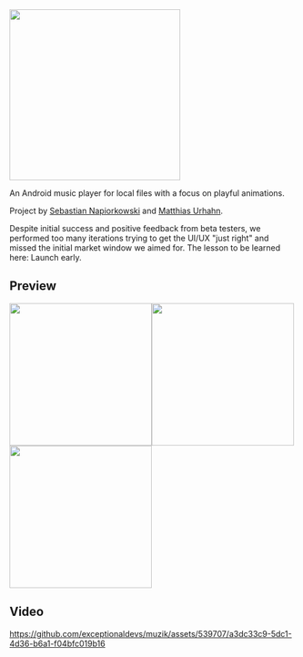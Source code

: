 <img src="https://user-images.githubusercontent.com/1439229/56851736-e1322b00-6912-11e9-8a9b-bdf68f0002c9.png" width="300">

An Android music player for local files with a focus on playful animations.

Project by [Sebastian Napiorkowski](https://github.com/sebnapi) and [Matthias Urhahn](https://github.com/d4rken).

Despite initial success and positive feedback from beta testers, we performed too many iterations trying to get the UI/UX "just right" and missed the initial market window we aimed for. The lesson to be learned here: Launch early.

## Preview
<img src="https://user-images.githubusercontent.com/1439229/56851956-2e170100-6915-11e9-97bc-a73632ca4683.gif" width="250"><img src="https://user-images.githubusercontent.com/1439229/56851748-045cda80-6913-11e9-86ee-302b30d71389.png" width="250"><img src="https://user-images.githubusercontent.com/1439229/56851755-1179c980-6913-11e9-9078-8861aed1d06e.png" width="250">

## Video
https://github.com/exceptionaldevs/muzik/assets/539707/a3dc33c9-5dc1-4d36-b6a1-f04bfc019b16

